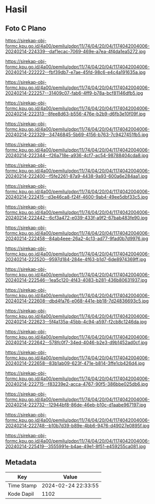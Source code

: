 # Hasil

## Foto C Plano

https://sirekap-obj-formc.kpu.go.id/4a00/pemilu/pdpr/11/74/04/20/04/1174042004006-20240214-224339--daf1ecac-7069-469e-a7ea-4f4da1ea5272.jpg

https://sirekap-obj-formc.kpu.go.id/4a00/pemilu/pdpr/11/74/04/20/04/1174042004006-20240214-222222--fbf39db7-e7ae-45fd-98c6-e4c4a191635a.jpg

https://sirekap-obj-formc.kpu.go.id/4a00/pemilu/pdpr/11/74/04/20/04/1174042004006-20240214-222257--31409c07-fab6-4ff9-b78a-bcf81146dfb5.jpg

https://sirekap-obj-formc.kpu.go.id/4a00/pemilu/pdpr/11/74/04/20/04/1174042004006-20240214-222313--8fee8d63-b556-476e-b2b9-d6fb3e10f09f.jpg

https://sirekap-obj-formc.kpu.go.id/4a00/pemilu/pdpr/11/74/04/20/04/1174042004006-20240214-222329--34746845-5b69-4156-b763-7c9427451fb5.jpg

https://sirekap-obj-formc.kpu.go.id/4a00/pemilu/pdpr/11/74/04/20/04/1174042004006-20240214-222344--f26a718e-a936-4cf7-ac54-98788404cda8.jpg

https://sirekap-obj-formc.kpu.go.id/4a00/pemilu/pdpr/11/74/04/20/04/1174042004006-20240214-222400--f5fe2261-87a9-4438-9a93-600a6e284aa1.jpg

https://sirekap-obj-formc.kpu.go.id/4a00/pemilu/pdpr/11/74/04/20/04/1174042004006-20240214-222415--d3e46ca8-f24f-4600-9ab4-49ee5dbf33c5.jpg

https://sirekap-obj-formc.kpu.go.id/4a00/pemilu/pdpr/11/74/04/20/04/1174042004006-20240214-222442--6cf3a472-e039-433f-a9f2-67bab483fe90.jpg

https://sirekap-obj-formc.kpu.go.id/4a00/pemilu/pdpr/11/74/04/20/04/1174042004006-20240214-222458--84ab4eee-26a2-4c13-ad77-9fad0b7d9976.jpg

https://sirekap-obj-formc.kpu.go.id/4a00/pemilu/pdpr/11/74/04/20/04/1174042004006-20240214-222520--9597d184-284e-4f63-b1d7-6de8974369ff.jpg

https://sirekap-obj-formc.kpu.go.id/4a00/pemilu/pdpr/11/74/04/20/04/1174042004006-20240214-222546--1ea5c120-4f43-4083-b281-436b80631937.jpg

https://sirekap-obj-formc.kpu.go.id/4a00/pemilu/pdpr/11/74/04/20/04/1174042004006-20240214-222608--dbd4fa76-e068-441e-bb18-7d24836693c5.jpg

https://sirekap-obj-formc.kpu.go.id/4a00/pemilu/pdpr/11/74/04/20/04/1174042004006-20240214-222623--5f4a135a-45bb-4c94-a597-f2cb8c1246da.jpg

https://sirekap-obj-formc.kpu.go.id/4a00/pemilu/pdpr/11/74/04/20/04/1174042004006-20240214-222642--578fc0f7-34ed-4046-b2e3-d9b1452ad0cf.jpg

https://sirekap-obj-formc.kpu.go.id/4a00/pemilu/pdpr/11/74/04/20/04/1174042004006-20240214-222658--83b1ab09-623f-471e-b814-3ffe1cb426d4.jpg

https://sirekap-obj-formc.kpu.go.id/4a00/pemilu/pdpr/11/74/04/20/04/1174042004006-20240214-222715--f83239e2-acca-4767-90f5-386bbe025db6.jpg

https://sirekap-obj-formc.kpu.go.id/4a00/pemilu/pdpr/11/74/04/20/04/1174042004006-20240214-222732--12944bf8-86de-46eb-b10c-d1aabe967197.jpg

https://sirekap-obj-formc.kpu.go.id/4a00/pemilu/pdpr/11/74/04/20/04/1174042004006-20240214-222748--b10b7d39-b89e-4bb6-9476-d49027e0895f.jpg

https://sirekap-obj-formc.kpu.go.id/4a00/pemilu/pdpr/11/74/04/20/04/1174042004006-20240214-225419--3555991e-b4ae-49e1-8f51-e459255ca081.jpg


## Metadata

| Key        | Value               |
| ---------- | ------------------- |
| Time Stamp | 2024-02-24 22:33:55 |
| Kode Dapil | 1102                |



